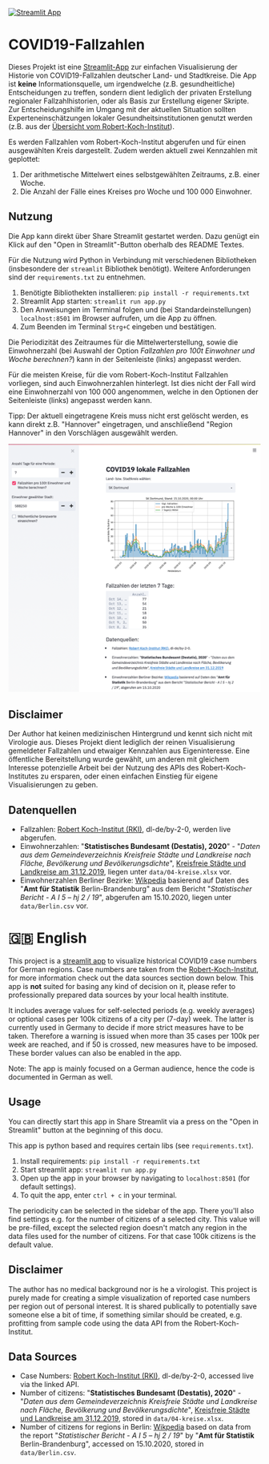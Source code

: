 [![Streamlit App](https://static.streamlit.io/badges/streamlit_badge_black_white.svg)](https://share.streamlit.io/wortpixel/covid19-fallzahlen-dashboard/main/app.py)

# COVID19-Fallzahlen
Dieses Projekt ist eine [Streamlit-App](https://www.streamlit.io) zur einfachen Visualisierung der Historie von COVID19-Fallzahlen deutscher Land- und Stadtkreise. Die App ist **keine** Informationsquelle, um irgendwelche (z.B. gesundheitliche) Entscheidungen zu treffen, sondern dient lediglich der privaten Erstellung regionaler Fallzahlhistorien, oder als Basis zur Erstellung eigener Skripte. Zur Entscheidungshilfe im Umgang mit der aktuellen Situation sollten Experteneinschätzungen lokaler Gesundheitsinstitutionen genutzt werden (z.B. aus der [Übersicht vom Robert-Koch-Institut](https://www.rki.de/DE/Content/InfAZ/N/Neuartiges_Coronavirus/nCoV.html)).

Es werden Fallzahlen vom Robert-Koch-Institut abgerufen und für einen ausgewählten Kreis dargestellt. Zudem werden aktuell zwei Kennzahlen mit geplottet:
1. Der arithmetische Mittelwert eines selbstgewählten Zeitraums, z.B. einer Woche.
2. Die Anzahl der Fälle eines Kreises pro Woche und 100 000 Einwohner.

## Nutzung

Die App kann direkt über Share Streamlit gestartet werden. Dazu genügt ein Klick auf den "Open in Streamlit"-Button oberhalb des README Textes.

Für die Nutzung wird Python in Verbindung mit verschiedenen Bibliotheken (insbesondere der `streamlit` Bibliothek benötigt). Weitere Anforderungen sind der `requirements.txt` zu entnehmen.

1. Benötigte Bibliothekten installieren: `pip install -r requirements.txt`
2. Streamlit App starten: `streamlit run app.py`
3. Den Anweisungen im Terminal folgen und (bei Standardeinstellungen) `localhost:8501` im Browser aufrufen, um die App zu öffnen.
4. Zum Beenden im Terminal `Strg+C` eingeben und bestätigen.

Die Periodizität des Zeitraumes für die Mittelwerterstellung, sowie die Einwohnerzahl (bei Auswahl der Option *Fallzahlen pro 100t Einwohner und Woche berechnen?*) kann in der Seitenleiste (links) angepasst werden.

Für die meisten Kreise, für die vom Robert-Koch-Institut Fallzahlen vorliegen, sind auch Einwohnerzahlen hinterlegt. Ist dies nicht der Fall wird eine Einwohnerzahl von 100 000 angenommen, welche in den Optionen der Seitenleiste (links) angepasst werden kann.

Tipp:
Der aktuell eingetragene Kreis muss nicht erst gelöscht werden, es kann direkt z.B. "Hannover" eingetragen,
und anschließend "Region Hannover" in den Vorschlägen ausgewählt werden.

![Screenshot der Streamlit App](img/screenshot01.png)

## Disclaimer

Der Author hat keinen medizinischen Hintergrund und kennt sich nicht mit Virologie aus. Dieses Projekt dient lediglich der reinen Visualisierung gemeldeter Fallzahlen und etwaiger Kennzahlen aus Eigeninteresse. Eine öffentliche Bereitstellung wurde gewählt, um anderen mit gleichem Interesse potenzielle Arbeit bei der Nutzung des APIs des Robert-Koch-Institutes zu ersparen, oder einen einfachen Einstieg für eigene Visualisierungen zu geben.

## Datenquellen

- Fallzahlen: [Robert Koch-Institut (RKI)](https://npgeo-corona-npgeo-de.hub.arcgis.com/datasets/dd4580c810204019a7b8eb3e0b329dd6_0/data), dl-de/by-2-0, werden live abgerufen.
- Einwohnerzahlen: "**Statistisches Bundesamt (Destatis), 2020**" - "*Daten aus dem Gemeindeverzeichnis Kreisfreie Städte und Landkreise nach Fläche, Bevölkerung und Bevölkerungsdichte*", [Kreisfreie Städte und Landkreise am 31.12.2019](https://www.destatis.de/DE/Themen/Laender-Regionen/Regionales/Gemeindeverzeichnis/Administrativ/04-kreise.html), liegen unter `data/04-kreise.xlsx` vor.
- Einwohnerzahlen Berliner Bezirke: [Wikpedia](https://de.wikipedia.org/wiki/Berlin#Stadtgliederung) basierend auf Daten des "**Amt für Statistik** Berlin-Brandenburg" aus dem Bericht "*Statistischer Bericht - A I 5 – hj 2 / 19*", abgerufen am 15.10.2020, liegen unter `data/Berlin.csv` vor.

# 🇬🇧 English
This project is a [streamlit app](https://www.streamlit.io) to visualize historical COVID19 case numbers for German regions. Case numbers are taken from the [Robert-Koch-Institut](), for more information check out the data sources section down below. This app is **not** suited for basing any kind of decision on it, please refer to professionally prepared data sources by your local health institute.

It includes average values for self-selected periods (e.g. weekly averages) or optional cases per 100k citizens of a city per (7-day) week. The latter is currently used in Germany to decide if more strict measures have to be taken. Therefore a warning is issued when more than 35 cases per 100k per week are reached, and if 50 is crossed, new measures have to be imposed. These border values can also be enabled in the app.

Note: The app is mainly focused on a German audience, hence the code is documented in German as well.

## Usage
You can directly start this app in Share Streamlit via a press on the "Open in Streamlit" button at the beginning of this docu.

This app is python based and requires certain libs (see `requirements.txt`).

1. Install requirements: `pip install -r requirements.txt`
2. Start streamlit app: `streamlit run app.py`
3. Open up the app in your browser by navigating to `localhost:8501` (for default settings).
4. To quit the app, enter `ctrl + c` in your terminal.

The periodicity can be selected in the sidebar of the app. There you'll also find settings e.g. for the number of citizens of a selected city. This value will be pre-filled, except the selected region doesn't match any region in the data files used for the number of citizens. For that case 100k citizens is the default value.

## Disclaimer
The author has no medical background nor is he a virologist. This project is purely made for creating a simple visualization of reported case numbers per region out of personal interest. It is shared publically to potentially save someone else a bit of time, if something similar should be created, e.g. profitting from sample code using the data API from the Robert-Koch-Institut.

## Data Sources

- Case Numbers: [Robert Koch-Institut (RKI)](https://npgeo-corona-npgeo-de.hub.arcgis.com/datasets/dd4580c810204019a7b8eb3e0b329dd6_0/data), dl-de/by-2-0, accessed live via the linked API.
- Number of citizens: "**Statistisches Bundesamt (Destatis), 2020**" - "*Daten aus dem Gemeindeverzeichnis Kreisfreie Städte und Landkreise nach Fläche, Bevölkerung und Bevölkerungsdichte*", [Kreisfreie Städte und Landkreise am 31.12.2019](https://www.destatis.de/DE/Themen/Laender-Regionen/Regionales/Gemeindeverzeichnis/Administrativ/04-kreise.html), stored in `data/04-kreise.xlsx`.
- Number of citizens for regions in Berlin: [Wikpedia](https://de.wikipedia.org/wiki/Berlin#Stadtgliederung) based on data from the report "*Statistischer Bericht - A I 5 – hj 2 / 19*" by "**Amt für Statistik** Berlin-Brandenburg", accessed on 15.10.2020, stored in `data/Berlin.csv`.
